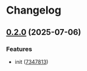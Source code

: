 # Changelog

## [0.2.0](https://github.com/ZeroOneJs/markdown-design/compare/markdown-it-sanitize-v0.1.1...markdown-it-sanitize-v0.2.0) (2025-07-06)


### Features

* init ([7347813](https://github.com/ZeroOneJs/markdown-design/commit/73478138f5096d5ce89ef64c2e95471cad7d4244))
